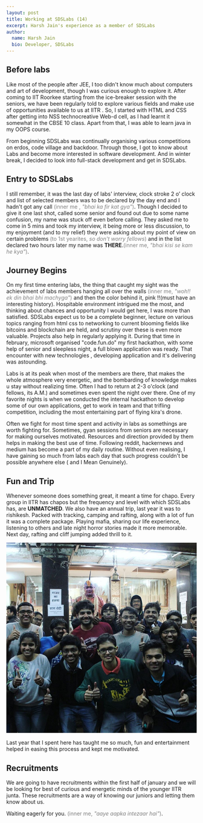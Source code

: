 ```yaml
---
layout: post
title: Working at SDSLabs (14)
excerpt: Harsh Jain's experience as a member of SDSLabs
author:
  name: Harsh Jain
  bio: Developer, SDSLabs
---
```


## Before labs

Like most of the people after JEE, I too didn't know much about computers and art of development, though I was curious enough to explore it. After coming to IIT Roorkee starting from the ice-breaker session with the seniors, we have been regularly told  to explore various fields and make use of opportunities available to us at IITR . So, I started with HTML and CSS after getting into NSS technocreative Web-d cell, as I had learnt it somewhat in the CBSE 10 class. Apart from that, I was able to learn java in my OOPS course.

From beginning SDSLabs was continually organising various competitions on erdos, code village and backdoor. Through those, I got to know about Labs and become more interested in software development. And in winter break, I decided to look into full-stack development  and get in SDSLabs.

## Entry to SDSLabs

I still remember, it was the last day of labs' interview, clock stroke 2 o’ clock and list of selected members was to be declared by the day end and I hadn't got any call <span style="color:grey">(inner me , _"bhai ka fir kat gya"_)</span>. Though I decided to give it one last shot, called some senior and found out due to some name confusion, my name was stuck off even before calling. They asked me to come in 5 mins and took my interview, it being more or less discussion, to my enjoyment (and to my relief) they were asking about my point of view on certain problems <span style="color:grey">(to 1st yearites, _so don't worry fellows_)</span> and in the  list declared two hours later my name was __THERE__.<span style="color:grey">(inner me, _"bhai kisi se kam he kya"_)</span>.

## Journey Begins

On my first time entering labs, the thing that caught my sight was the achievement of labs members hanging all over the walls <span style="color:grey">(inner me, _"woh!! ek din bhai bhi machyga"_)</span> and then the color behind it, pink !!(must  have an  interesting history). Hospitable environment intrigued me the most, and  thinking about chances and opportunity I would get here, I was more than satisfied. SDSLabs expect us to be a complete beginner, lecture on various topics ranging from html css to networking to current blooming fields like bitcoins and blockchain are held, and scrutiny over these is even more valuable. Projects also help in regularly applying it. During that time in february, microsoft organised "code.fun.do" my first hackathon, with some help of senior and sleepless night, a full blown application was ready. That encounter with new technologies , developing application and it's delivering was astounding.

Labs is at its peak when most of the members are there, that makes the  whole atmosphere  very energetic, and the bombarding of knowledge makes u stay without realizing time. Often I had to return at 2-3 o'clock (and fellows, its A.M.) and sometimes even spent the night over there. One of my favorite nights is when we conducted the internal hackathon to develop some of our own applications, get to work in team and that trifling competition, including the most entertaining part  of flying kira's drone.

Often we fight for most time spent and activity in labs as somethings are worth fighting for. Sometimes, gyan sessions from seniors  are necessary for making ourselves motivated. Resources and direction provided by them helps in making the best use of time. Following reddit, hackernews and medium has become a part of my daily routine. Without even realising, I have gaining so much from labs each day that such progress couldn't be possible anywhere else ( and I Mean Genuinely).

## Fun and Trip

Whenever someone does something great, it meant a time for chapo. Every group in IITR has chapos but the frequency and level with which SDSLabs has, are __UNMATCHED__. We also have an annual trip, last year it was to rishikesh. Packed with tracking, camping and rafting, along with a lot of fun  it was a complete package. Playing mafia, sharing our life experience, listening to others and late night horror stories made it more memorable. Next day, rafting and cliff jumping added thrill to it.

![trip-pic](/images/posts/trip2017.jpg "SDSLabs Trip 2017")

Last year that I  spent here has taught me so much, fun and entertainment helped in easing this process and kept me motivated.

## Recruitments

We are going to have recruitments within the first half of january and we will be looking for best of curious and energetic minds of the younger IITR junta. These recruitments are a way of knowing our juniors and letting them know about us.

Waiting eagerly for you. <span style="color:grey">(inner me, _"aaye aapka intezaar hai"_)</span>.


